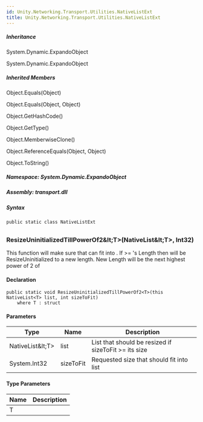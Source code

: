 ```yaml
---  
id: Unity.Networking.Transport.Utilities.NativeListExt  
title: Unity.Networking.Transport.Utilities.NativeListExt  
---
```


<div class="markdown level0 summary">

</div>

<div class="markdown level0 conceptual">

</div>

<div class="inheritance">

##### Inheritance

<div class="level0">

System.Dynamic.ExpandoObject

</div>

<div class="level1">

System.Dynamic.ExpandoObject

</div>

</div>

<div class="inheritedMembers">

##### Inherited Members

<div>

Object.Equals(Object)

</div>

<div>

Object.Equals(Object, Object)

</div>

<div>

Object.GetHashCode()

</div>

<div>

Object.GetType()

</div>

<div>

Object.MemberwiseClone()

</div>

<div>

Object.ReferenceEquals(Object, Object)

</div>

<div>

Object.ToString()

</div>

</div>

##### **Namespace**: System.Dynamic.ExpandoObject

##### **Assembly**: transport.dll

##### Syntax

``` lang-csharp
public static class NativeListExt
```

## 

### ResizeUninitializedTillPowerOf2\&lt;T&gt;(NativeList\&lt;T&gt;, Int32)

<div class="markdown level1 summary">

This function will make sure that can fit into . If \>= 's Length then
will be ResizeUninitialized to a new length. New Length will be the next
highest power of 2 of

</div>

<div class="markdown level1 conceptual">

</div>

#### Declaration

``` lang-csharp
public static void ResizeUninitializedTillPowerOf2<T>(this NativeList<T> list, int sizeToFit)
    where T : struct
```

#### Parameters

| Type           | Name      | Description                                           |
|----------------|-----------|-------------------------------------------------------|
| NativeList\&lt;T&gt; | list      | List that should be resized if sizeToFit \>= its size |
| System.Int32   | sizeToFit | Requested size that should fit into list              |

#### Type Parameters

| Name | Description |
|------|-------------|
| T    |             |
